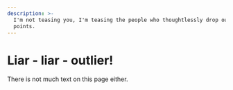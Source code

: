 ```yaml
---
description: >-
  I'm not teasing you, I'm teasing the people who thoughtlessly drop out data
  points.
---
```


# Liar - liar - outlier!

There is not much text on this page either.

